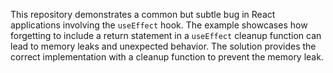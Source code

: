 This repository demonstrates a common but subtle bug in React applications involving the `useEffect` hook.  The example showcases how forgetting to include a return statement in a `useEffect` cleanup function can lead to memory leaks and unexpected behavior. The solution provides the correct implementation with a cleanup function to prevent the memory leak.